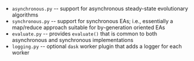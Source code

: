 * `asynchronous.py` -- support for asynchronous steady-state evolutionary algorithms
* `synchronous.py` -- support for synchronous EAs; i.e., essentially a map/reduce approach suitable for by-generation oriented EAs
* `evaluate.py` -- provides `evaluate()` that is common to both asynchronous and synchronous implementations
* `logging.py` -- optional `dask` worker plugin that adds a logger for each worker 
